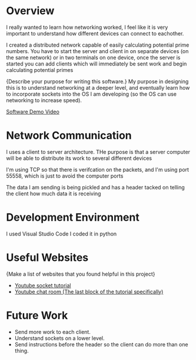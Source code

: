 # Overview

I really wanted to learn how networking worked, I feel like it is very important to understand how different devices can connect to eachother.

I created a distributed network capable of easily calculating potential prime numbers. You have to start the server and client in on separate devices (on the same network) or in two terminals on one device, once the server is started you can add clients which will immediately be sent work and begin calculating potential primes

{Describe your purpose for writing this software.}
My purpose in designing this is to understand networking at a deeper level, and eventually learn how to incorporate sockets into the OS I am developing (so the OS can use networking to increase speed).


[Software Demo Video](https://youtu.be/UFNLoYdOKRg)

# Network Communication

I uses a client to server architecture. THe purpose is that a server computer will be able to distribute its work to several different devices

I'm using TCP so that there is verifcation on the packets, and I'm using port 55558, which is just to avoid the computer ports

The data I am sending is being pickled and has a header tacked on telling the client how much data it is receiving 

# Development Environment

I used Visual Studio Code
I coded it in python


# Useful Websites

{Make a list of websites that you found helpful in this project}
* [Youtube socket tutorial](https://www.google.com/search?q=pickle+in+networking+python&oq=pickle+in+networking+python&aqs=chrome..69i57j0i22i30j0i390l4.5677j1j7&sourceid=chrome&ie=UTF-8#kpvalbx=_xErKYvSdE8TG0PEPicqE4A417)
* [Youtube chat room (The last block of the tutorial specifically)](https://www.youtube.com/watch?v=FGdiSJakIS4)

# Future Work

* Send more work to each client.
* Understand sockets on a lower level.
* Send instructions before the header so the client can do more than one thing.